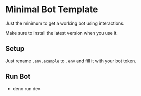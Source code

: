 # Minimal Bot Template

Just the minimum to get a working bot using interactions.

Make sure to install the latest version when you use it.

## Setup

Just rename `.env.example` to `.env` and fill it with your bot token.

## Run Bot

- deno run dev
